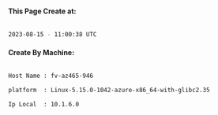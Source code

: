 
   
#### This Page Create at:

```bash

2023-08-15 - 11:00:38 UTC

```

#### Create By Machine:

```bash

Host Name : fv-az465-946

platform  : Linux-5.15.0-1042-azure-x86_64-with-glibc2.35

Ip Local  : 10.1.6.0

```

